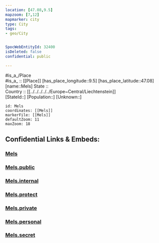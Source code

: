 ```yaml
---
location: [47.08,9.5] 
mapzoom: [7,12] 
mapmarker: city 
type: City
tags:
- geo/City


SpocWebEntityId: 32400
isDeleted: false
confidential: public

---
```

#is_a_/Place  
#is_a_ :: [[Place]] 
[has_place_longitude::9.5] 
[has_place_latitude::47.08] 
[name::Mels] 
State ::  
Country :: [[../../../../../Europe~Central/Liechtenstein]]  
[StateId::] 
[Population::] 
[Unknown::] 


```leaflet
id: Mels
coordinates: [[Mels]] 
markerFile: [[Mels]] 
defaultZoom: 11 
maxZoom: 18
```


## Confidential Links & Embeds: 

### [Mels](/_Standards/Earth/Continent/Europe/Europe~Central/Liechtenstein/Municipalities~Liechtenstein/Balzers/City/Mels.md) 

### [Mels.public](/_public/Earth/Continent/Europe/Europe~Central/Liechtenstein/Municipalities~Liechtenstein/Balzers/City/Mels.public.md) 

### [Mels.internal](/_internal/Earth/Continent/Europe/Europe~Central/Liechtenstein/Municipalities~Liechtenstein/Balzers/City/Mels.internal.md) 

### [Mels.protect](/_protect/Earth/Continent/Europe/Europe~Central/Liechtenstein/Municipalities~Liechtenstein/Balzers/City/Mels.protect.md) 

### [Mels.private](/_private/Earth/Continent/Europe/Europe~Central/Liechtenstein/Municipalities~Liechtenstein/Balzers/City/Mels.private.md) 

### [Mels.personal](/_personal/Earth/Continent/Europe/Europe~Central/Liechtenstein/Municipalities~Liechtenstein/Balzers/City/Mels.personal.md) 

### [Mels.secret](/_secret/Earth/Continent/Europe/Europe~Central/Liechtenstein/Municipalities~Liechtenstein/Balzers/City/Mels.secret.md)


